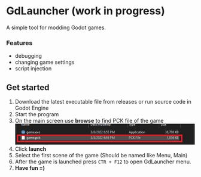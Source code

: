 # GdLauncher (work in progress)
A simple tool for modding Godot games.
### Features
- debugging
- changing game settings
- script injection

## Get started
1. Download the latest executable file from releases or run source code in Godot Engine
2. Start the program
3. On the main screen use **browse** to find PCK file of the game
![](https://raw.githubusercontent.com/Wolfyxon/gdlauncher/main/GDLAUNCHER_FILES/textures/screenshots/screenshot1.png)
4. Click **launch**
5. Select the first scene of the game (Should be named like Menu, Main)
6. After the game is launched press `CTR + F12` to open GdLauncher menu.
7. **Have fun =)**
